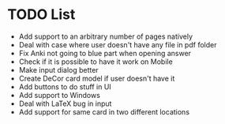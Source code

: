 # TODO List
* Add support to an arbitrary number of pages natively
* Deal with case where user doesn't have any file in pdf folder
* Fix Anki not going to blue part when opening answer
* Check if it is possible to have it work on Mobile
* Make input dialog better
* Create DeCor card model if user doesn't have it
* Add buttons to do stuff in UI
* Add support to Windows
* Deal with LaTeX bug in input
* Add support for same card in two different locations